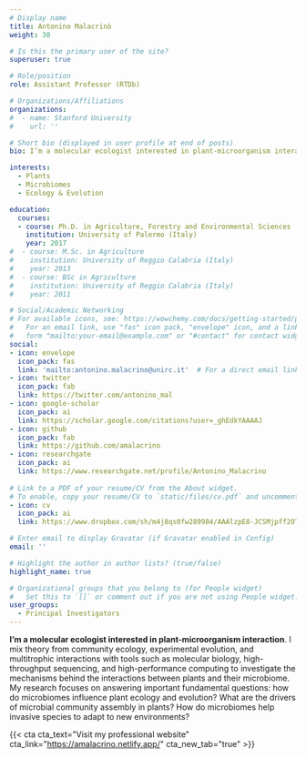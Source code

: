 ```yaml
---
# Display name
title: Antonino Malacrinò
weight: 30

# Is this the primary user of the site?
superuser: true

# Role/position
role: Assistant Professor (RTDb)

# Organizations/Affiliations
organizations:
#  - name: Stanford University
#    url: ''

# Short bio (displayed in user profile at end of posts)
bio: I’m a molecular ecologist interested in plant-microorganism interaction.

interests:
  - Plants
  - Microbiomes
  - Ecology & Evolution

education:
  courses:
  - course: Ph.D. in Agriculture, Forestry and Environmental Sciences
    institution: University of Palermo (Italy)
    year: 2017
#  - course: M.Sc. in Agriculture
#    institution: University of Reggio Calabria (Italy)
#    year: 2013
#  - course: BSc in Agriculture
#    institution: University of Reggio Calabria (Italy)
#    year: 2011

# Social/Academic Networking
# For available icons, see: https://wowchemy.com/docs/getting-started/page-builder/#icons
#   For an email link, use "fas" icon pack, "envelope" icon, and a link in the
#   form "mailto:your-email@example.com" or "#contact" for contact widget.
social:
- icon: envelope
  icon_pack: fas
  link: 'mailto:antonino.malacrino@unirc.it'  # For a direct email link, use "mailto:antonino.malacrino@gmail.com".
- icon: twitter
  icon_pack: fab
  link: https://twitter.com/antonino_mal
- icon: google-scholar
  icon_pack: ai
  link: https://scholar.google.com/citations?user=_ghEdkYAAAAJ
- icon: github
  icon_pack: fab
  link: https://github.com/amalacrino
- icon: researchgate
  icon_pack: ai
  link: https://www.researchgate.net/profile/Antonino_Malacrino
  
# Link to a PDF of your resume/CV from the About widget.
# To enable, copy your resume/CV to `static/files/cv.pdf` and uncomment the lines below.
- icon: cv
  icon_pack: ai
  link: https://www.dropbox.com/sh/m4j8qs0fw289984/AAAlzpE8-JCSMjpff2OTKNQ3a?dl=0

# Enter email to display Gravatar (if Gravatar enabled in Config)
email: ''

# Highlight the author in author lists? (true/false)
highlight_name: true

# Organizational groups that you belong to (for People widget)
#   Set this to `[]` or comment out if you are not using People widget.
user_groups:
  - Principal Investigators
---
```


**I’m a molecular ecologist interested in plant-microorganism interaction**. I mix theory from community ecology, experimental evolution, and multitrophic interactions with tools such as molecular biology, high-throughput sequencing, and high-performance computing to investigate the mechanisms behind the interactions between plants and their microbiome. My research focuses on answering important fundamental questions: how do microbiomes influence plant ecology and evolution? What are the drivers of microbial community assembly in plants? How do microbiomes help invasive species to adapt to new environments? 

{{< cta cta_text="Visit my professional website" cta_link="https://amalacrino.netlify.app/" cta_new_tab="true" >}}










